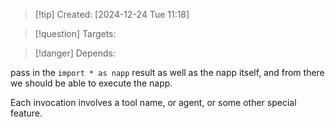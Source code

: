 
>[!tip] Created: [2024-12-24 Tue 11:18]

>[!question] Targets: 

>[!danger] Depends: 

pass in the `import * as napp` result as well as the napp itself, and from there we should be able to execute the napp.

Each invocation involves a tool name, or agent, or some other special feature.

